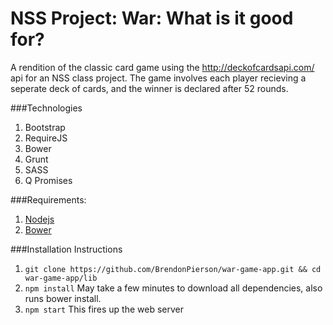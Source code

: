 # NSS Project: War: What is it good for?
A rendition of the classic card game using the http://deckofcardsapi.com/ api for an NSS class project. 
The game involves each player recieving a seperate deck of cards, and the winner is declared after 52 rounds.

###Technologies
1.  Bootstrap
2.  RequireJS
3.  Bower
4.  Grunt
5.  SASS
6.  Q Promises


###Requirements:
1. [Nodejs](https://nodejs.org/en/)
2. [Bower](http://bower.io/)

###Installation Instructions
1. ```git clone https://github.com/BrendonPierson/war-game-app.git && cd war-game-app/lib```
2. ```npm install``` May take a few minutes to download all dependencies, also runs bower install.
3. ```npm start``` This fires up the web server 
